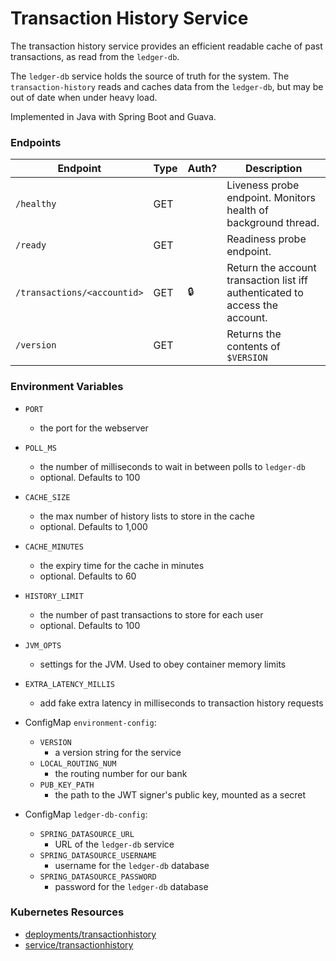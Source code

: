 # Transaction History Service

The transaction history service provides an efficient readable cache of past transactions, as read from the `ledger-db`.

The `ledger-db` service holds the source of truth for the system.
The `transaction-history`  reads and caches data from the `ledger-db`, but may be out of date when under heavy load.

Implemented in Java with Spring Boot and Guava.

### Endpoints

| Endpoint                    | Type  | Auth? | Description                                                                   |
| --------------------------- | ----- | ----- | ----------------------------------------------------------------------------- |
| `/healthy`                  | GET   |       |  Liveness probe endpoint. Monitors health of background thread.               |
| `/ready`                    | GET   |       |  Readiness probe endpoint.                                                    |
| `/transactions/<accountid>` | GET   | 🔒    |  Return the account transaction list iff authenticated to access the account. |
| `/version`                  | GET   |       |  Returns the contents of `$VERSION`                                           |

### Environment Variables

- `PORT`
  - the port for the webserver
- `POLL_MS`
  - the number of milliseconds to wait in between polls to `ledger-db`
  - optional. Defaults to 100
- `CACHE_SIZE`
  - the max number of history lists to store in the cache
  - optional. Defaults to 1,000
- `CACHE_MINUTES`
  - the expiry time for the cache in minutes
  - optional. Defaults to 60
- `HISTORY_LIMIT`
  - the number of past transactions to store for each user
  - optional. Defaults to 100
- `JVM_OPTS`
  - settings for the JVM. Used to obey container memory limits
- `EXTRA_LATENCY_MILLIS`
  - add fake extra latency in milliseconds to transaction history requests

- ConfigMap `environment-config`:
  - `VERSION`
    - a version string for the service
  - `LOCAL_ROUTING_NUM`
    - the routing number for our bank
  - `PUB_KEY_PATH`
    - the path to the JWT signer's public key, mounted as a secret

- ConfigMap `ledger-db-config`:
  - `SPRING_DATASOURCE_URL`
    - URL of the `ledger-db` service
  - `SPRING_DATASOURCE_USERNAME`
    - username for the `ledger-db` database
  - `SPRING_DATASOURCE_PASSWORD`
    - password for the `ledger-db` database

### Kubernetes Resources

- [deployments/transactionhistory](/kubernetes-manifests/transaction-history.yaml)
- [service/transactionhistory](/kubernetes-manifests/transaction-history.yaml)
